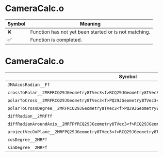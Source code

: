 # CameraCalc.o
| Symbol | Meaning 
| ------------- | ------------- 
| :x: | Function has not yet been started or is not matching. 
| :white_check_mark: | Function is completed. 


# CameraCalc.o
| Symbol | Decompiled? |
| ------------- | ------------- |
| `JMAAcosRadian__Ff` | :x: |
| `crossToPolar__2MRFRCQ29JGeometry8TVec3<f>RCQ29JGeometry8TVec3<f>PfPfPf` | :x: |
| `polarToCross__2MRFRCQ29JGeometry8TVec3<f>PQ29JGeometry8TVec3<f>fff` | :x: |
| `polarToCrossDegree__2MRFRCQ29JGeometry8TVec3<f>PQ29JGeometry8TVec3<f>fff` | :x: |
| `diffRadian__2MRFff` | :x: |
| `diffRadianAroundAxis__2MRFPfRCQ29JGeometry8TVec3<f>RCQ29JGeometry8TVec3<f>RCQ29JGeometry8TVec3<f>` | :x: |
| `projectVecOnPlane__2MRFPQ29JGeometry8TVec3<f>RCQ29JGeometry8TVec3<f>RCQ29JGeometry8TVec3<f>` | :x: |
| `cosDegree__2MRFf` | :x: |
| `sinDegree__2MRFf` | :x: |
